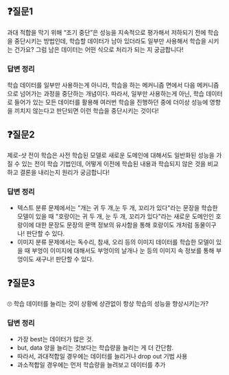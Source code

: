 ## ❓질문1
과대 적합을 막기 위해 “조기 중단”은 성능을 지속적으로 평가해서 저하되기 전에 학습을 중단시키는 방법인데, 학습할 데이터가 남아 있더라도 일부만 사용해서 학습을 시키는 건가요? 그럼 남은 데이터는 어떤 식으로 처리가 되는 지 궁금합니다!
### 답변 정리
학습 데이터를 일부만 사용하는게 아니라, 학습을 하는 메커니즘 면에서 다음 메커니즘으로 넘어가는 과정을 중단하는 개념이다. 따라서, 일부만 사용하는게 아닌, 학습 데이터로 들어가 있는 모든 데이터를 활용해 여러번 학습을 진행하던 중에 더이상 성능에 영향을 끼치지 않는다고 판단되면 이런 학습을 중단시키는 것이다!

## ❓질문2
제로-샷 전이 학습은 사전 학습된 모델로 새로운 도메인에 대해서도 일반화된 성능을 가질 수 있는 전이 학습 기법인데, 어떻게 이전에 학습된 내용과 학습되지 않은 것을 비교하고 결론을 내리는지 원리가 궁금합니다!
### 답변 정리
- 텍스트 분류 문제에서는 "개는 귀 두 개,눈 두 개, 꼬리가 있다"라는 문장을 학습한 모델이 있을 때 "호랑이는 귀 두 개, 눈 두 개, 꼬리가 있다"라는 새로운 도메인인 호랑이에 대한 문장도 문장의 문맥 정보의 유사함을 통해 호랑이도 개처럼 동물이구나! 판단할 수 있다.
- 이미지 분류 문제에서는 독수리, 참새, 오리 등의 이미지 데이터를 학습한 모델이 있을 때 부엉이 이미지에 대해서도 부엉이의 날개나 눈 등의 이미지 속 정보를 통해 부엉이도 새구나! 판단할 수 있다.

## ❓질문3
🙄 학습 데이터를 늘리는 것이 상황에 상관없이 항상 학습의 성능을 향상시키는가?

### 답변 정리
- 가장 best는 데이터가 많은 것.
- but, data 양을 늘리는 것보다는 학습량을 늘리는 게 더 간단함.
- 따라서, 과대적합일 경우에는 데이터를 늘리거나 drop out 기법 사용
- 과소적합일 경우에는 먼저 학습량을 늘려보고 데이터를 추가
